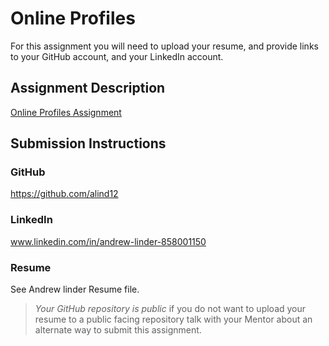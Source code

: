 # Online Profiles
For this assignment you will need to upload your resume, and provide links to your GitHub account, and your LinkedIn account.

## Assignment Description
[Online Profiles Assignment](https://education.launchcode.org/liftoff/assignments/online-profiles/)

## Submission Instructions
 
### GitHub
https://github.com/alind12
 
### LinkedIn
www.linkedin.com/in/andrew-linder-858001150

### Resume
See Andrew linder Resume file.
> *Your GitHub repository is public* if you do not want to upload your resume to a public facing repository talk with your Mentor about an alternate way to submit this assignment.
